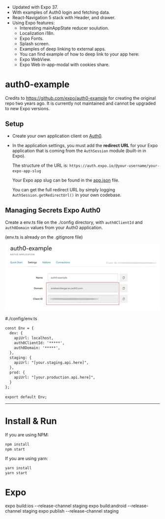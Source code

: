 - Updated with Expo 37.
- With examples of Auth0 login and fetching data.
- React-Navigation 5 stack with Header, and drawer.
- Using Expo features: 
  - Interesting mainAppState reducer soulution. 
  - Localization i18n.
  - Expo Fonts. 
  - Splash screen.
  - Examples of deep linking to external apps.
  - You can find example of how to deep link to your app here:  
  - Expo WebView.
  - Expo Web in-app-modal with cookies share.

# auth0-example
Credits to https://github.com/expo/auth0-example for creating the original repo two years ago. It is currently not maintained and cannot be upgraded to new Expo versions.

## Setup
* Create your own application client on [Auth0](https://auth0.com).
* In the application settings, you must add the **redirect URL** for your Expo application that is coming from the `AuthSession` module (built-in in Expo).

  The structure of the URL is:
  `https://auth.expo.io/@your-username/your-expo-app-slug`

  Your Expo app slug can be found in the [app.json](app.json) file.

  You can get the full redirect URL by simply logging `AuthSession.getRedirectUrl()` in your own codebase.

## Managing Secrets Expo Auth0
Create a env.ts file on the ./config directory, with `auth0ClientId` and `auth0Domain` values from your Auth0 application. 

(env.ts is already on the .gitignore file)

![Application Settings](images/image-1.jpeg)

#./config/env.ts 
```
const Env = {
  dev: {
    apiUrl: localhost,
    auth0ClientId: '*****',
    auth0Domain: '*****',
  },
  staging: {
    apiUrl: "[your.staging.api.here]",
  },
  prod: {
    apiUrl: "[your.production.api.here]",
  }
};

export default Env;
```

________________________

# Install & Run
If you are using NPM:
```
npm install
npm start
```

If you are using yarn:
```
yarn install
yarn start
```



# Expo
expo build:ios --release-channel staging
expo build:android --release-channel staging
expo publish --release-channel staging

